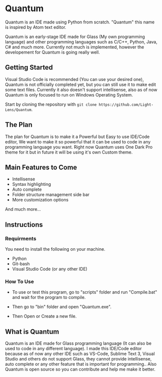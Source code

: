 # Quantum
Quantum is an IDE made using Python from scratch.
"Quantum" this name is inspired by Atom text editor.

Quantum is an early-stage IDE made for Glass (My own programming language) and other programming languages such as C/C++, Python, Java, C# and much more. Currently not much is implemented, however the developement for Quantum is going really well.

## Getting Started
Visual Studio Code is recommended (You can use your desired one), Quantum is not officially completed yet, but you can still use it to make edit some text files. Currently it also doesn't support intellisense, also as of now Quantum is only focused to run on Windows Operating System.

Start by cloning the repository with `git clone https://github.com/Light-Lens/Quantum`.

## The Plan
The plan for Quantum is to make it a Powerful but Easy to use IDE/Code editor, We want to make it so powerful that it can be used to code in any programming language you want. Right now Quantum uses One Dark Pro theme for it but in future it will be using it's own Custom theme.

## Main Features to Come
- Intellisense
- Syntax highlighting
- Auto complete
- Folder structure management side bar
- More customization options

And much more...

## Instructions
### Requirments
You need to install the following on your machine.
- Python
- Git-bash
- Visual Studio Code (or any other IDE)

### How To Use
- To use or test this program, go to "scripts" folder and run "Compile.bat" and wait for the program to compile.

- Then go to "bin" folder and open "Quantum.exe".

- Then Open or Create a new file.

## What is Quantum
Quantum is an IDE made for Glass programming language (It can also be used to code in any different language). I made this IDE/Code editor because as of now any other IDE such as VS-Code, Sublime Text 3, Visual Studio and others do not support Glass, they cannot provide intellisense, auto complete or any other feature that is important for programming.. Also Quantum is open source so you can contribute and help me make it better.
